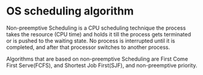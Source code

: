 # OS scheduling algorithm
Non-preemptive Scheduling is a CPU scheduling technique the process takes the resource (CPU time) and holds it till the process gets terminated or is pushed to the waiting state. No process is interrupted until it is completed, and after that processor switches to another process.

Algorithms that are based on non-preemptive Scheduling are First Come First Serve(FCFS), and Shortest Job First(SJF), and non-preemptive priority.
